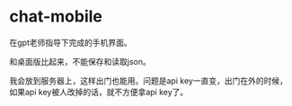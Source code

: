 # chat-mobile

在gpt老师指导下完成的手机界面。

和桌面版比起来，不能保存和读取json。

我会放到服务器上，这样出门也能用。问题是api key一直变，出门在外的时候，如果api key被人改掉的话，就不方便拿api key了。
